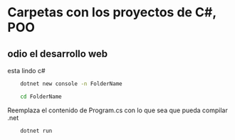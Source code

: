 # Carpetas con los proyectos de C#, POO

## odio el desarrollo web

esta lindo c#

```bash
    dotnet new console -n FolderName
```

```bash
    cd FolderName
```

Reemplaza el contenido de Program.cs con lo que sea que pueda compilar .net

```bash
    dotnet run
```
